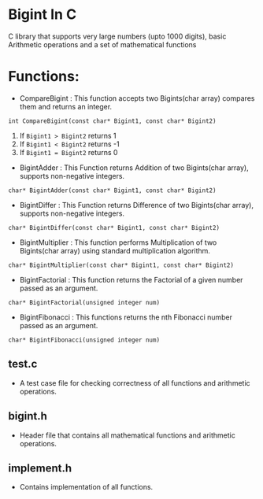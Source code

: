 # Bigint In C
C library that supports very large numbers (upto 1000 digits), basic Arithmetic operations and a set of mathematical functions


# Functions: 

* CompareBigint : This function accepts two Bigints(char array) compares them and returns an integer.

``` int CompareBigint(const char* Bigint1, const char* Bigint2) ```
1.   If ``` Bigint1 > Bigint2 ``` returns 1
2.   If ``` Bigint1 < Bigint2 ``` returns -1
3.   If ``` Bigint1 = Bigint2 ``` returns 0

* BigintAdder : This Function returns Addition of two Bigints(char array), supports non-negative integers.

``` char* BigintAdder(const char* Bigint1, const char* Bigint2) ```

* BigintDiffer : This Function returns Difference of two Bigints(char array), supports non-negative integers.

``` char* BigintDiffer(const char* Bigint1, const char* Bigint2) ```

* BigintMultiplier : This function performs Multiplication of two Bigints(char array) using standard multiplication algorithm.

``` char* BigintMultiplier(const char* Bigint1, const char* Bigint2) ```

* BigintFactorial : This function returns the Factorial of a given number passed as an argument.

``` char* BigintFactorial(unsigned integer num) ```

* BigintFibonacci : This functions returns the nth Fibonacci number passed as an argument.

``` char* BigintFibonacci(unsigned integer num) ```


## test.c

*   A test case file for checking correctness of all functions and arithmetic operations.

## bigint.h

*   Header file that contains all mathematical functions and arithmetic operations.

## implement.h

*   Contains implementation of all functions.
